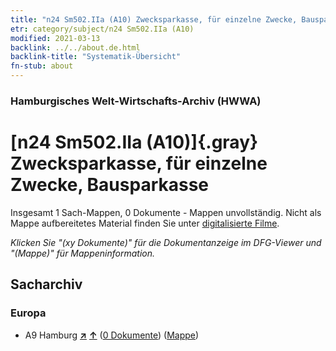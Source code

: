 ```yaml
---
title: "n24 Sm502.IIa (A10) Zwecksparkasse, für einzelne Zwecke, Bausparkasse"
etr: category/subject/n24 Sm502.IIa (A10)
modified: 2021-03-13
backlink: ../../about.de.html
backlink-title: "Systematik-Übersicht"
fn-stub: about
---
```


### Hamburgisches Welt-Wirtschafts-Archiv (HWWA)
# [n24 Sm502.IIa (A10)]{.gray}&#8201; Zwecksparkasse, für einzelne Zwecke, Bausparkasse&#160; 




Insgesamt 1 Sach-Mappen, 0 Dokumente - Mappen unvollständig.
Nicht als Mappe aufbereitetes Material finden Sie unter [digitalisierte Filme](/film/h1_sh).

_Klicken Sie "(xy Dokumente)" für die Dokumentanzeige im DFG-Viewer und "(Mappe)" für Mappeninformation._

## Sacharchiv




### Europa

- A9 Hamburg [**&nearr;**](../../../geo/i/140905/about.de.html "Hamburg (alle Mappen)") [**&uarr;**](../../../geo/about.de.html#A9 "Ländersystematik") (<a href="https://pm20.zbw.eu/dfgview/sh/140905,145439" title="über: Hamburg : Zwecksparkasse, für einzelne Zwecke, Bausparkasse" target="_blank">0 Dokumente</a>) ([Mappe](../../../../folder/sh/1409xx/140905/1454xx/145439/about.de.html))



